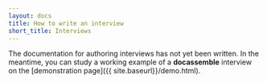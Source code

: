 ```yaml
---
layout: docs
title: How to write an interview
short_title: Interviews
---
```


The documentation for authoring interviews has not yet been written.
In the meantime, you can study a working example of a **docassemble**
interview on the [demonstration page]({{ site.baseurl}}/demo.html).
